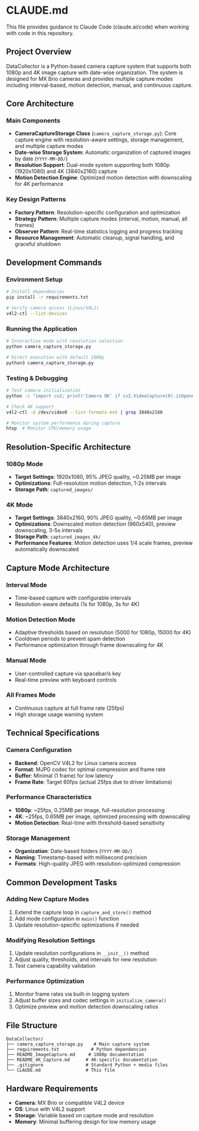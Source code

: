 # CLAUDE.md

This file provides guidance to Claude Code (claude.ai/code) when working with code in this repository.

## Project Overview

DataCollector is a Python-based camera capture system that supports both 1080p and 4K image capture with date-wise organization. The system is designed for MX Brio cameras and provides multiple capture modes including interval-based, motion detection, manual, and continuous capture.

## Core Architecture

### Main Components

- **CameraCaptureStorage Class** (`camera_capture_storage.py`): Core capture engine with resolution-aware settings, storage management, and multiple capture modes
- **Date-wise Storage System**: Automatic organization of captured images by date (`YYYY-MM-DD/`)
- **Resolution Support**: Dual-mode system supporting both 1080p (1920x1080) and 4K (3840x2160) capture
- **Motion Detection Engine**: Optimized motion detection with downscaling for 4K performance

### Key Design Patterns

- **Factory Pattern**: Resolution-specific configuration and optimization
- **Strategy Pattern**: Multiple capture modes (interval, motion, manual, all frames)
- **Observer Pattern**: Real-time statistics logging and progress tracking
- **Resource Management**: Automatic cleanup, signal handling, and graceful shutdown

## Development Commands

### Environment Setup
```bash
# Install dependencies
pip install -r requirements.txt

# Verify camera access (Linux/V4L2)
v4l2-ctl --list-devices
```

### Running the Application
```bash
# Interactive mode with resolution selection
python camera_capture_storage.py

# Direct execution with default 1080p
python3 camera_capture_storage.py
```

### Testing & Debugging
```bash
# Test camera initialization
python -c "import cv2; print('Camera OK' if cv2.VideoCapture(0).isOpened() else 'Camera FAILED')"

# Check 4K support
v4l2-ctl -d /dev/video0 --list-formats-ext | grep 3840x2160

# Monitor system performance during capture
htop  # Monitor CPU/memory usage
```

## Resolution-Specific Architecture

### 1080p Mode
- **Target Settings**: 1920x1080, 95% JPEG quality, ~0.25MB per image
- **Optimizations**: Full-resolution motion detection, 1-2s intervals
- **Storage Path**: `captured_images/`

### 4K Mode  
- **Target Settings**: 3840x2160, 90% JPEG quality, ~0.65MB per image
- **Optimizations**: Downscaled motion detection (960x540), preview downscaling, 3-5s intervals
- **Storage Path**: `captured_images_4k/`
- **Performance Features**: Motion detection uses 1/4 scale frames, preview automatically downscaled

## Capture Mode Architecture

### Interval Mode
- Time-based capture with configurable intervals
- Resolution-aware defaults (1s for 1080p, 3s for 4K)

### Motion Detection Mode
- Adaptive thresholds based on resolution (5000 for 1080p, 15000 for 4K)
- Cooldown periods to prevent spam detection
- Performance optimization through frame downscaling for 4K

### Manual Mode
- User-controlled capture via spacebar/s key
- Real-time preview with keyboard controls

### All Frames Mode
- Continuous capture at full frame rate (25fps)
- High storage usage warning system

## Technical Specifications

### Camera Configuration
- **Backend**: OpenCV V4L2 for Linux camera access
- **Format**: MJPG codec for optimal compression and frame rate
- **Buffer**: Minimal (1 frame) for low latency
- **Frame Rate**: Target 60fps (actual 25fps due to driver limitations)

### Performance Characteristics
- **1080p**: ~25fps, 0.25MB per image, full-resolution processing
- **4K**: ~25fps, 0.65MB per image, optimized processing with downscaling
- **Motion Detection**: Real-time with threshold-based sensitivity

### Storage Management
- **Organization**: Date-based folders (`YYYY-MM-DD/`)
- **Naming**: Timestamp-based with millisecond precision
- **Formats**: High-quality JPEG with resolution-optimized compression

## Common Development Tasks

### Adding New Capture Modes
1. Extend the capture loop in `capture_and_store()` method
2. Add mode configuration in `main()` function
3. Update resolution-specific optimizations if needed

### Modifying Resolution Settings  
1. Update resolution configurations in `__init__()` method
2. Adjust quality, thresholds, and intervals for new resolution
3. Test camera capability validation

### Performance Optimization
1. Monitor frame rates via built-in logging system
2. Adjust buffer sizes and codec settings in `initialize_camera()`
3. Optimize preview and motion detection downscaling ratios

## File Structure

```
DataCollector/
├── camera_capture_storage.py    # Main capture system
├── requirements.txt            # Python dependencies  
├── README_ImageCapture.md     # 1080p documentation
├── README_4K_Capture.md      # 4K-specific documentation
├── .gitignore                # Standard Python + media files
└── CLAUDE.md                 # This file
```

## Hardware Requirements

- **Camera**: MX Brio or compatible V4L2 device
- **OS**: Linux with V4L2 support
- **Storage**: Variable based on capture mode and resolution
- **Memory**: Minimal buffering design for low memory usage